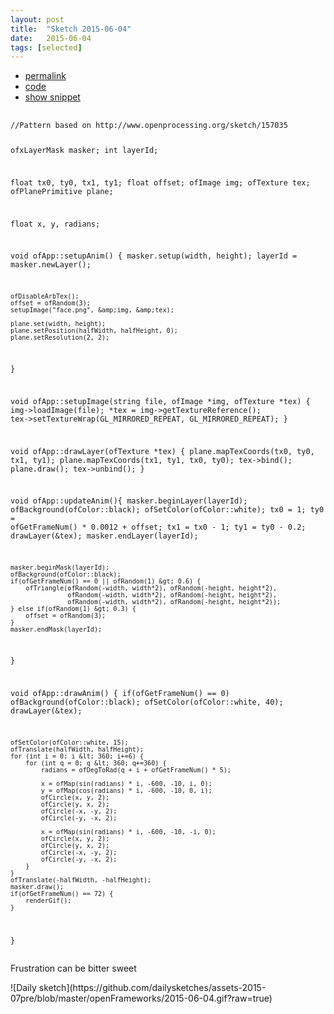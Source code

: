 ```yaml
---
layout: post
title:  "Sketch 2015-06-04"
date:   2015-06-04
tags: [selected]
---
```

<div class="code">
    <ul>
		<li><a href="{% post_url 2015-06-04-sketch %}">permalink</a></li>
		<li><a href="https://github.com/dailysketches/sketches-2015-07pre/tree/master/2015-06-04">code</a></li>
		<li><a href="#" class="snippet-button">show snippet</a></li>
	</ul>
    <pre class="snippet">
        <code class="cpp">
//Pattern based on http://www.openprocessing.org/sketch/157035

ofxLayerMask masker;
int layerId;

float tx0, ty0, tx1, ty1;
float offset;
ofImage img;
ofTexture tex;
ofPlanePrimitive plane;

float x, y, radians;

void ofApp::setupAnim() {
    masker.setup(width, height);
    layerId = masker.newLayer();
    
    ofDisableArbTex();
    offset = ofRandom(3);
    setupImage("face.png", &amp;img, &amp;tex);

    plane.set(width, height);
    plane.setPosition(halfWidth, halfHeight, 0);
    plane.setResolution(2, 2);
}

void ofApp::setupImage(string file, ofImage *img, ofTexture *tex) {
    img-&gt;loadImage(file);
    *tex = img-&gt;getTextureReference();
    tex-&gt;setTextureWrap(GL_MIRRORED_REPEAT, GL_MIRRORED_REPEAT);
}

void ofApp::drawLayer(ofTexture *tex) {
    plane.mapTexCoords(tx0, ty0, tx1, ty1);
    plane.mapTexCoords(tx1, ty1, tx0, ty0);
    tex-&gt;bind();
    plane.draw();
    tex-&gt;unbind();
}

void ofApp::updateAnim(){
    masker.beginLayer(layerId);
    ofBackground(ofColor::black);
    ofSetColor(ofColor::white);
    tx0 = 1;
    ty0 = ofGetFrameNum() * 0.0012 + offset;
    tx1 = tx0 - 1;
    ty1 = ty0 - 0.2;
    drawLayer(&amp;tex);
    masker.endLayer(layerId);
    
    masker.beginMask(layerId);
    ofBackground(ofColor::black);
    if(ofGetFrameNum() == 0 || ofRandom(1) &gt; 0.6) {
        ofTriangle(ofRandom(-width, width*2), ofRandom(-height, height*2),
                   ofRandom(-width, width*2), ofRandom(-height, height*2),
                   ofRandom(-width, width*2), ofRandom(-height, height*2));
    } else if(ofRandom(1) &gt; 0.3) {
        offset = ofRandom(3);
    }
    masker.endMask(layerId);
}

void ofApp::drawAnim() {
    if(ofGetFrameNum() == 0) ofBackground(ofColor::black);
    ofSetColor(ofColor::white, 40);
    drawLayer(&amp;tex);

    ofSetColor(ofColor::white, 15);
    ofTranslate(halfWidth, halfHeight);
    for (int i = 0; i &lt; 360; i+=6) {
        for (int q = 0; q &lt; 360; q+=360) {
            radians = ofDegToRad(q + i + ofGetFrameNum() * 5);
            
            x = ofMap(sin(radians) * i, -600, -10, i, 0);
            y = ofMap(cos(radians) * i, -600, -10, 0, i);
            ofCircle(x, y, 2);
            ofCircle(y, x, 2);
            ofCircle(-x, -y, 2);
            ofCircle(-y, -x, 2);
            
            x = ofMap(sin(radians) * i, -600, -10, -i, 0);
            ofCircle(x, y, 2);
            ofCircle(y, x, 2);
            ofCircle(-x, -y, 2);
            ofCircle(-y, -x, 2);
        }
    }
    ofTranslate(-halfWidth, -halfHeight);
    masker.draw();
    if(ofGetFrameNum() == 72) {
        renderGif();
    }
}</code>
    </pre>
</div>
<p class="description">Frustration can be bitter sweet</p>
![Daily sketch](https://github.com/dailysketches/assets-2015-07pre/blob/master/openFrameworks/2015-06-04.gif?raw=true)
